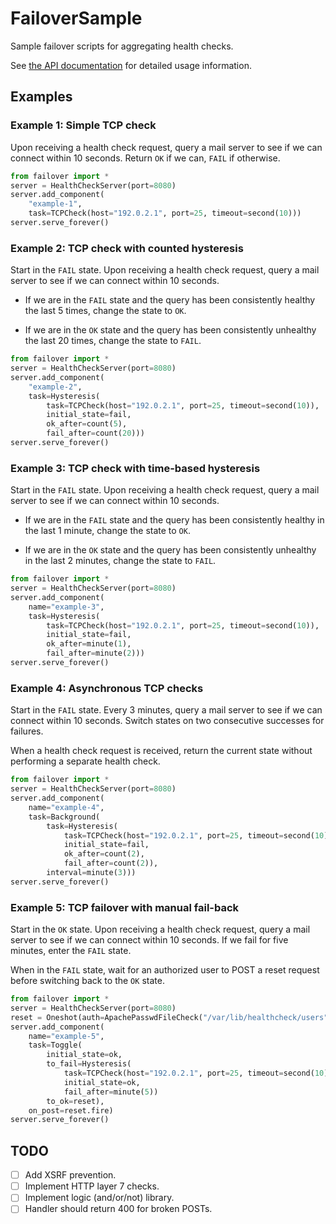 # FailoverSample
Sample failover scripts for aggregating health checks.

See [the API documentation](API.md) for detailed usage information.

## Examples ##

### Example 1: Simple TCP check ###

Upon receiving a health check request, query a mail server to see if we
can connect within 10 seconds.  Return `OK` if we can, `FAIL` if otherwise.

```python
from failover import *
server = HealthCheckServer(port=8080)
server.add_component(
    "example-1",
    task=TCPCheck(host="192.0.2.1", port=25, timeout=second(10)))
server.serve_forever()
```

### Example 2: TCP check with counted hysteresis ###

Start in the `FAIL` state.  Upon receiving a health check request, query a
mail server to see if we can connect within 10 seconds.

*   If we are in the `FAIL` state and the query has been consistently
    healthy the last 5 times, change the state to `OK`.

*   If we are in the `OK` state and the query has been consistently
    unhealthy the last 20 times, change the state to `FAIL`.

```python
from failover import *
server = HealthCheckServer(port=8080)
server.add_component(
    "example-2",
    task=Hysteresis(
        task=TCPCheck(host="192.0.2.1", port=25, timeout=second(10)),
        initial_state=fail,
        ok_after=count(5),
        fail_after=count(20)))
server.serve_forever()
```

### Example 3: TCP check with time-based hysteresis ###

Start in the `FAIL` state.  Upon receiving a health check request, query a
mail server to see if we can connect within 10 seconds.

*   If we are in the `FAIL` state and the query has been consistently
    healthy in the last 1 minute, change the state to `OK`.

*   If we are in the `OK` state and the query has been consistently
    unhealthy in the last 2 minutes, change the state to `FAIL`.

```python
from failover import *
server = HealthCheckServer(port=8080)
server.add_component(
    name="example-3",
    task=Hysteresis(
        task=TCPCheck(host="192.0.2.1", port=25, timeout=second(10)),
        initial_state=fail,
        ok_after=minute(1),
        fail_after=minute(2)))
server.serve_forever()
```

### Example 4: Asynchronous TCP checks ###

Start in the `FAIL` state.  Every 3 minutes, query a mail server to see if
we can connect within 10 seconds.  Switch states on two consecutive
successes for failures.

When a health check request is received, return the current state without
performing a separate health check.

```python
from failover import *
server = HealthCheckServer(port=8080)
server.add_component(
    name="example-4",
    task=Background(
        task=Hysteresis(
            task=TCPCheck(host="192.0.2.1", port=25, timeout=second(10)),
            initial_state=fail,
            ok_after=count(2),
            fail_after=count(2)),
        interval=minute(3)))
server.serve_forever()
```

### Example 5: TCP failover with manual fail-back ###

Start in the `OK` state.  Upon receiving a health check request, query a
mail server to see if we can connect within 10 seconds.  If we fail for five
minutes, enter the `FAIL` state.

When in the `FAIL` state, wait for an authorized user to POST a reset request
before switching back to the `OK` state.

```python
from failover import *
server = HealthCheckServer(port=8080)
reset = Oneshot(auth=ApachePasswdFileCheck("/var/lib/healthcheck/users"))
server.add_component(
    name="example-5",
    task=Toggle(
        initial_state=ok,
        to_fail=Hysteresis(
            task=TCPCheck(host="192.0.2.1", port=25, timeout=second(10)),
            initial_state=ok,
            fail_after=minute(5))
        to_ok=reset),
    on_post=reset.fire)
server.serve_forever()
```

## TODO ##

* [ ] Add XSRF prevention.
* [ ] Implement HTTP layer 7 checks.
* [ ] Implement logic (and/or/not) library.
* [ ] Handler should return 400 for broken POSTs.